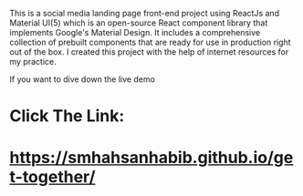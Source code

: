 This is a social media landing page front-end project using ReactJs and Material UI(5) which is an open-source React component library that implements
Google's Material Design. It includes a comprehensive collection of prebuilt components that are ready for use in production right out of the box. I created this
project with the help of internet resources for my practice. 

If you want to dive down the live demo <h1> Click The Link: <h1/> https://smhahsanhabib.github.io/get-together/
